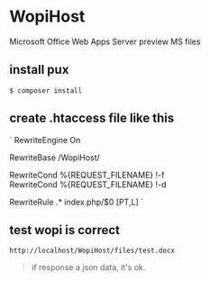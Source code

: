 WopiHost
========

Microsoft Office Web Apps Server preview MS files

## install pux
`` $ composer install ``

## create .htaccess file like this
`
  RewriteEngine On

  RewriteBase /WopiHost/

  RewriteCond %{REQUEST_FILENAME} !-f  
  RewriteCond %{REQUEST_FILENAME} !-d 

  RewriteRule .* index.php/$0 [PT,L] 
`

## test wopi is correct
`` http://localhost/WopiHost/files/test.docx ``
> if response a json data, it's ok.



